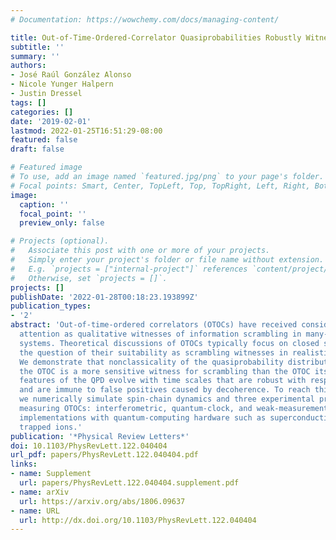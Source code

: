```yaml
---
# Documentation: https://wowchemy.com/docs/managing-content/

title: Out-of-Time-Ordered-Correlator Quasiprobabilities Robustly Witness Scrambling
subtitle: ''
summary: ''
authors:
- José Raúl González Alonso
- Nicole Yunger Halpern
- Justin Dressel
tags: []
categories: []
date: '2019-02-01'
lastmod: 2022-01-25T16:51:29-08:00
featured: false
draft: false

# Featured image
# To use, add an image named `featured.jpg/png` to your page's folder.
# Focal points: Smart, Center, TopLeft, Top, TopRight, Left, Right, BottomLeft, Bottom, BottomRight.
image:
  caption: ''
  focal_point: ''
  preview_only: false

# Projects (optional).
#   Associate this post with one or more of your projects.
#   Simply enter your project's folder or file name without extension.
#   E.g. `projects = ["internal-project"]` references `content/project/deep-learning/index.md`.
#   Otherwise, set `projects = []`.
projects: []
publishDate: '2022-01-28T00:18:23.193899Z'
publication_types:
- '2'
abstract: 'Out-of-time-ordered correlators (OTOCs) have received considerable recent
  attention as qualitative witnesses of information scrambling in many-body quantum
  systems. Theoretical discussions of OTOCs typically focus on closed systems, raising
  the question of their suitability as scrambling witnesses in realistic open systems.
  We demonstrate that nonclassicality of the quasiprobability distribution (QPD) behind
  the OTOC is a more sensitive witness for scrambling than the OTOC itself. Nonclassical
  features of the QPD evolve with time scales that are robust with respect to decoherence
  and are immune to false positives caused by decoherence. To reach this conclusion,
  we numerically simulate spin-chain dynamics and three experimental protocols for
  measuring OTOCs: interferometric, quantum-clock, and weak-measurement. We target
  implementations with quantum-computing hardware such as superconducting qubits or
  trapped ions.'
publication: '*Physical Review Letters*'
doi: 10.1103/PhysRevLett.122.040404
url_pdf: papers/PhysRevLett.122.040404.pdf
links:
- name: Supplement
  url: papers/PhysRevLett.122.040404.supplement.pdf
- name: arXiv
  url: https://arxiv.org/abs/1806.09637
- name: URL
  url: http://dx.doi.org/10.1103/PhysRevLett.122.040404
---
```

